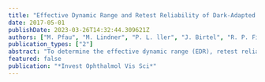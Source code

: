 ```yaml
---
title: "Effective Dynamic Range and Retest Reliability of Dark-Adapted Two-Color Fundus-Controlled Perimetry in Patients With Macular Diseases"
date: 2017-05-01
publishDate: 2023-03-26T14:32:44.309621Z
authors: ["M. Pfau", "M. Lindner", "P. L. ller", "J. Birtel", "R. P. Finger", "W. M. Harmening", "M. Fleckenstein", "F. G. Holz", "S. Schmitz-Valckenberg"]
publication_types: ["2"]
abstract: "To determine the effective dynamic range (EDR), retest reliability, and number of discriminable steps (DS) for mesopic and dark-adapted two-color fundus-controlled perimetry (FCP) using the S-MAIA (Scotopic-Macular Integrity Assessment) \"micro-perimeter.\" of the central retina. The EDR, the number of DS, and the retest reliability for point-wise sensitivity (PWS) were analyzed. The effects of fixation stability, sensitivity, and age on retest reliability were examined using mixed-effects models. 4.77 dB, respectively) and did not depend on fixation stability or age. PWS had no effect on retest variability in dark-adapted cyan and dark-adapted red testing but had a minor effect in mesopic testing. Combined mesopic and dark-adapted two-color FCP allows for reliable topographic testing of cone and rod function in patients with various macular diseases with and without foveal fixation. Retest reliability is homogeneous across eccentricities and various degrees of scotoma depth, including zones at risk for disease progression. These reliability estimates can serve for the design of future clinical trials."
featured: false
publication: "*Invest Ophthalmol Vis Sci*"
---
```


